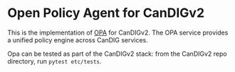 # Open Policy Agent for CanDIGv2

This is the implementation of [OPA](https://www.openpolicyagent.org/) for CanDIGv2. The OPA service provides a unified policy engine across CanDIG services.

Opa can be tested as part of the CanDIGv2 stack: from the CanDIGv2 repo directory, run `pytest etc/tests`.